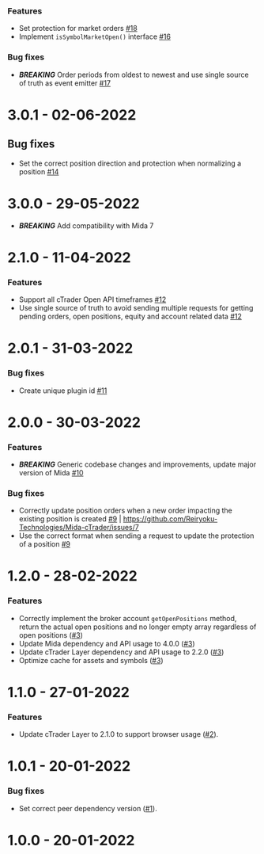 ### Features
* Set protection for market orders [#18](https://github.com/Reiryoku-Technologies/Mida-cTrader/pull/18)
* Implement `isSymbolMarketOpen()` interface [#16](https://github.com/Reiryoku-Technologies/Mida-cTrader/pull/16)

### Bug fixes
* **_BREAKING_** Order periods from oldest to newest and use single source of truth as event emitter [#17](https://github.com/Reiryoku-Technologies/Mida-cTrader/pull/17)

3.0.1 - 02-06-2022
===================
## Bug fixes
* Set the correct position direction and protection when normalizing a position [#14](https://github.com/Reiryoku-Technologies/Mida-cTrader/pull/14)

3.0.0 - 29-05-2022
===================
* **_BREAKING_** Add compatibility with Mida 7

2.1.0 - 11-04-2022
===================
### Features
* Support all cTrader Open API timeframes [#12](https://github.com/Reiryoku-Technologies/Mida-cTrader/pull/12)
* Use single source of truth to avoid sending multiple requests for getting pending orders, open positions, equity and account related data [#12](https://github.com/Reiryoku-Technologies/Mida-cTrader/pull/12)

2.0.1 - 31-03-2022
===================
### Bug fixes
* Create unique plugin id [#11](https://github.com/Reiryoku-Technologies/Mida-cTrader/pull/11)

2.0.0 - 30-03-2022
===================
### Features
* **_BREAKING_** Generic codebase changes and improvements, update major version of Mida [#10](https://github.com/Reiryoku-Technologies/Mida-cTrader/pull/10)

### Bug fixes
* Correctly update position orders when a new order impacting the existing position is created [#9](https://github.com/Reiryoku-Technologies/Mida-cTrader/pull/9) | https://github.com/Reiryoku-Technologies/Mida-cTrader/issues/7
* Use the correct format when sending a request to update the protection of a position [#9](https://github.com/Reiryoku-Technologies/Mida-cTrader/pull/9)

1.2.0 - 28-02-2022
===================
### Features
* Correctly implement the broker account `getOpenPositions` method, return the actual open positions and no longer empty array regardless of open positions ([#3](https://github.com/Reiryoku-Technologies/Mida-cTrader/pull/3))
* Update Mida dependency and API usage to 4.0.0 ([#3](https://github.com/Reiryoku-Technologies/Mida-cTrader/pull/3))
* Update cTrader Layer dependency and API usage to 2.2.0 ([#3](https://github.com/Reiryoku-Technologies/Mida-cTrader/pull/3))
* Optimize cache for assets and symbols ([#3](https://github.com/Reiryoku-Technologies/Mida-cTrader/pull/3))

1.1.0 - 27-01-2022
===================
### Features
* Update cTrader Layer to 2.1.0 to support browser usage ([#2](https://github.com/Reiryoku-Technologies/Mida-cTrader/pull/2)).

1.0.1 - 20-01-2022
===================
### Bug fixes
* Set correct peer dependency version ([#1](https://github.com/Reiryoku-Technologies/Mida-cTrader/pull/1)).

1.0.0 - 20-01-2022
===================
